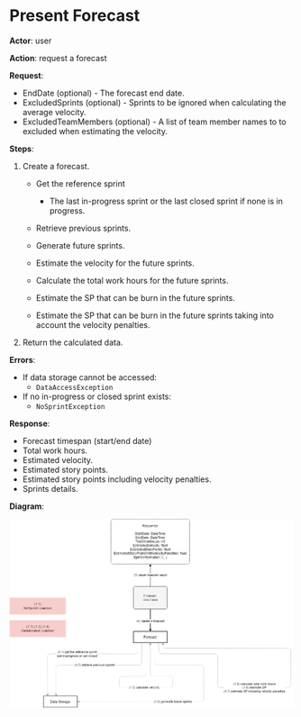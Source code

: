 # Present Forecast

**Actor**: user

**Action**: request a forecast

**Request**:

- EndDate (optional) - The forecast end date.
- ExcludedSprints (optional) - Sprints to be ignored when calculating the average velocity.
- ExcludedTeamMembers (optional) - A list of team member names to to excluded when estimating the velocity.

**Steps**:

1. Create a forecast.

   - Get the reference sprint
     - The last in-progress sprint or the last closed sprint if none is in progress.

   - Retrieve previous sprints.
   - Generate future sprints.
   - Estimate the velocity for the future sprints.
   - Calculate the total work hours for the future sprints.
   - Estimate the SP that can be burn in the future sprints.
   - Estimate the SP that can be burn in the future sprints taking into account the velocity penalties.

2. Return the calculated data.

**Errors**:

- If data storage cannot be accessed:
  - `DataAccessException`
- If no in-progress or closed sprint exists:
  - `NoSprintException`
  


**Response**:

- Forecast timespan (start/end date)
- Total work hours.
- Estimated velocity.
- Estimated story points.
- Estimated story points including velocity penalties.
- Sprints details.

**Diagram**:

![Diagram](present-forecast.drawio.png)